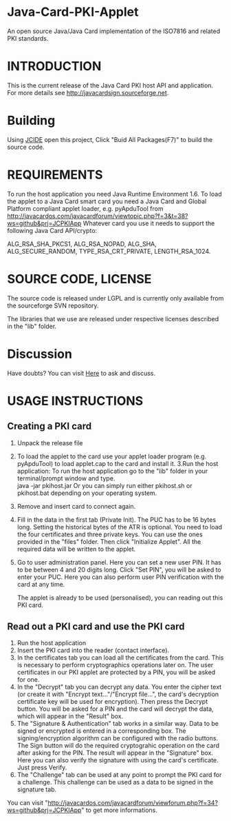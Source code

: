 # Java-Card-PKI-Applet
An open source Java/Java Card implementation of the ISO7816 and related PKI standards. 

INTRODUCTION
============

This is the current release of the Java Card PKI host API and application. For more details see http://javacardsign.sourceforge.net.

Building
===

Using [JCIDE](http://javacardos.com/javacardforum/viewtopic.php?f=26&t=43?ws=github&prj=JCPKIApp) open this project,  Click "Buid All Packages(F7)" to build the source code.

REQUIREMENTS
============

To run the host application you need Java Runtime Environment 1.6. To load the applet to a Java Card smart card you need a Java Card and
Global Platform compliant applet loader, e.g. pyApduTool from http://javacardos.com/javacardforum/viewtopic.php?f=3&t=38?ws=github&prj=JCPKIApp
Whatever card you use it needs to support the following Java Card API/crypto:

  ALG_RSA_SHA_PKCS1, ALG_RSA_NOPAD, ALG_SHA, ALG_SECURE_RANDOM,
  TYPE_RSA_CRT_PRIVATE, LENGTH_RSA_1024.
  
SOURCE CODE, LICENSE
====================

The source code is released under LGPL and is currently only available from the sourceforge SVN repository.

The libraries that we use are released under respective licenses described in the "lib" folder.

Discussion
=======

Have doubts? You can visit [Here](http://javacardos.com/javacardforum/viewforum.php?f=34?ws=github&prj=JCPKIApp) to ask and discuss.


USAGE INSTRUCTIONS 
=================

Creating a PKI card
-------------------

1. Unpack the release file
2. To load the applet to the card use your applet loader program (e.g. pyApduTool) to load applet.cap to the card and install it.
3.Run the host application: 
    To run the host application go to the "lib" folder in your terminal/prompt window and type.  
    java -jar pkihost.jar
    Or you can simply run either pkihost.sh or pkihost.bat depending on your operating system.
4. Remove and insert card to connect again.
5. Fill in the data in the first tab (Private Init). The PUC has to be 16 bytes long. Setting the historical bytes of the ATR is optional. You need to load the four certificates and three private keys. You can use the ones provided in the "files" folder. Then click "Initialize Applet".
   All the required data will be written to the applet.
6. Go to user administration panel. Here you can set a new user PIN.  It has to be between 4 and 20 digits long. Click "Set PIN", you will be asked to enter your PUC. Here you can also perform user PIN verification with the card at any time. 
     
     The applet is already to be used (personalised), you can reading out this PKI card.
 
 Read out a PKI card and use the PKI card
----------------------
1. Run the host application
2. Insert the PKI card into the reader (contact interface).
3. In the certificates tab you can load all the certificates from the card. This is necessary to perform cryptographics operations later on. The user certificates in our PKI applet are protected by a PIN, you will be asked for one.
4.  In the "Decrypt" tab you can decrypt any data. You enter the cipher text (or create it with "Encrypt text..."/"Encrypt file...", the  card's decryption certificate key will be used for encryption).
   Then press the Decrypt button. You will be asked for a PIN and the  card will decrypt the data, which will appear in the "Result" box.
5.  The "Signature & Authentication" tab works in a similar way. Data to be signed or encrypted is entered in a corresponding box. The  signing/encryption algorithm can be configured with the radio  buttons. The Sign button will do the required cryptograhic operation on the card after asking for the PIN. The result will appear in the "Signature" box. Here you can also verify the signature with using the card's certificate. Just press Verify.
6. The "Challenge" tab can be used at any point to prompt the PKI card  for a challenge. This challenge can be used as a data to be signed  in the signature tab. 
  
  You can visit "http://javacardos.com/javacardforum/viewforum.php?f=34?ws=github&prj=JCPKIApp" to get more informations.
